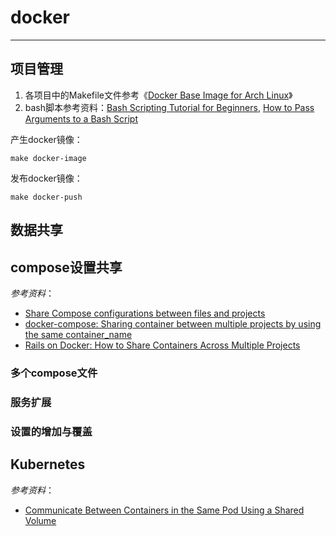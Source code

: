 # docker
--------

[docker-project-example-1]: https://github.com/archlinux/archlinux-docker "Docker Base Image for Arch Linux"
[bash-script-tutorial-1]: https://linuxconfig.org/bash-scripting-tutorial-for-beginners "Bash Scripting Tutorial for Beginners"
[bash-script-tutorial-2]: https://www.lifewire.com/pass-arguments-to-bash-script-2200571 "How to Pass Arguments to a Bash Script"

## 项目管理
   1. 各项目中的Makefile文件参考《[Docker Base Image for Arch Linux][docker-project-example-1]》
   2. bash脚本参考资料：[Bash Scripting Tutorial for Beginners][bash-script-tutorial-1], [How to Pass Arguments to a Bash Script][bash-script-tutorial-2]

产生docker镜像：
```shell
make docker-image
```

发布docker镜像：
```shell
make docker-push
```

## 数据共享
[data-sharing-1]: https://www.digitalocean.com/community/tutorials/how-to-share-data-between-docker-containers "How To Share Data between Docker Containers"
[data-sharing-2]: https://www.digitalocean.com/community/tutorials/how-to-share-data-between-the-docker-container-and-the-host "How To Share Data Between the Docker Container and the Host"

## compose设置共享
[docker-compose-sharing-1]: https://docs.docker.com/compose/extends/ "Share Compose configurations between files and projects"
[docker-compose-sharing-2]: https://stackoverflow.com/questions/45915182/docker-compose-sharing-container-between-multiple-projects-by-using-the-same-co "docker-compose: Sharing container between multiple projects by using the same container_name"
[docker-compose-sharing-3]: https://www.chrisblunt.com/rails-on-docker-share-containers-across-multiple-projects/ "Rails on Docker: How to Share Containers Across Multiple Projects"


*参考资料*：
- [Share Compose configurations between files and projects][docker-compose-sharing-1]
- [docker-compose: Sharing container between multiple projects by using the same container_name][docker-compose-sharing-2]
- [Rails on Docker: How to Share Containers Across Multiple Projects][docker-compose-sharing-3]

### 多个compose文件
### 服务扩展
### 设置的增加与覆盖

## Kubernetes
[kubernetes-containers-1]: https://kubernetes.io/docs/tasks/access-application-cluster/communicate-containers-same-pod-shared-volume/ "Communicate Between Containers in the Same Pod Using a Shared Volume"

*参考资料*：
- [Communicate Between Containers in the Same Pod Using a Shared Volume][kubernetes-containers-1]